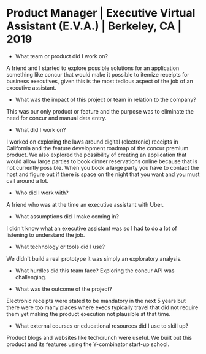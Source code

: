 # Product Manager | Executive Virtual Assistant (E.V.A.) 	|		Berkeley, CA 	|		2019

  - What team or product did I work on?

A friend and I started to explore possible solutions for an application something like concur that would make it possible to itemize receipts for business executives, given this is the most tedious aspect of the job of an executive assistant.

  - What was the impact of this project or team in relation to the company?

This was our only product or feature and the purpose was to eliminate the need for concur and manual data entry.

  - What did I work on?

I worked on exploring the laws around digital (electronic) receipts in California and the feature development roadmap of the concur premium product.
We also explored the possibility of creating an application that would allow large parties to book dinner reservations online because that is not currently possible. When you book a large party you have to contact the host and figure out if there is space on the night that you want and you must call around a lot.

  - Who did I work with?

A friend who was at the time an executive assistant with Uber.

  - What assumptions did I make coming in?

I didn't know what an executive assistant was so I had to do a lot of listening to understand the job.

  - What technology or tools did I use?

We didn't build a real prototype it was simply an exploratory analysis.

  - What hurdles did this team face?
Exploring the concur API was challenging.

  - What was the outcome of the project?

Electronic receipts were stated to be mandatory in the next 5 years but there were too many places where execs typically travel that did not require them yet making the product execution not plausible at that time.

  - What external courses or educational resources did I use to skill up?

Product blogs and websites like techcrunch were useful.
We built out this product and its features using the Y-combinator start-up school.
